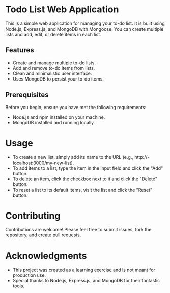 # Todo List Web Application

This is a simple web application for managing your to-do list. It is built using Node.js, Express.js, and MongoDB with Mongoose. You can create multiple lists and add, edit, or delete items in each list.

## Features

- Create and manage multiple to-do lists.
- Add and remove to-do items from lists.
- Clean and minimalistic user interface.
- Uses MongoDB to persist your to-do items.

## Prerequisites

Before you begin, ensure you have met the following requirements:

- Node.js and npm installed on your machine.
- MongoDB installed and running locally.

# Usage

- To create a new list, simply add its name to the URL (e.g., http://- localhost:3000/my-new-list).
- To add items to a list, type the item in the input field and click the "Add" button.
- To delete an item, click the checkbox next to it and click the "Delete" button.
- To reset a list to its default items, visit the list and click the "Reset" button.

# Contributing

Contributions are welcome! Please feel free to submit issues, fork the repository, and create pull requests.

# Acknowledgments

- This project was created as a learning exercise and is not meant for production use.
- Special thanks to Node.js, Express.js, and MongoDB for their fantastic tools.